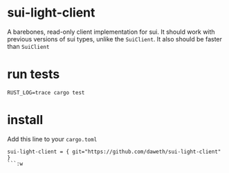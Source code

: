 # sui-light-client

A barebones, read-only client implementation for sui.
It should work with previous versions of sui types, unlike the `SuiClient`.
It also should be faster than `SuiClient`


# run tests

`RUST_LOG=trace cargo test`


# install

Add this line to your `cargo.toml`

```
sui-light-client = { git="https://github.com/daweth/sui-light-client" }
```:w
